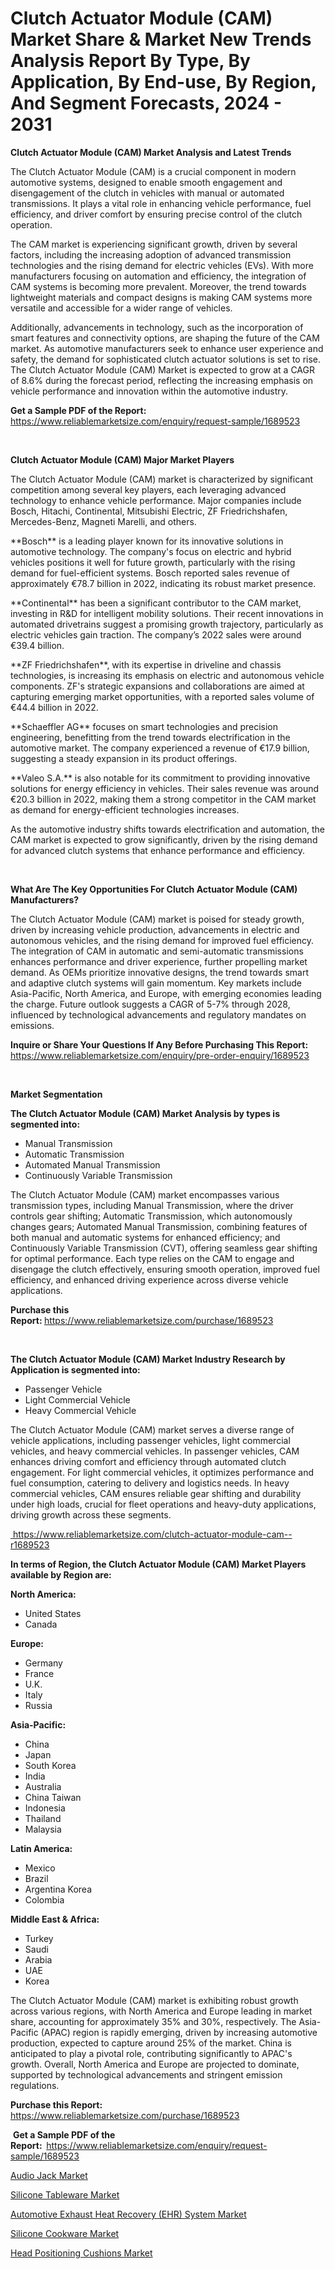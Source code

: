 <p><h1>Clutch Actuator Module (CAM) Market Share & Market New Trends Analysis Report By Type, By Application, By End-use, By Region, And Segment Forecasts, 2024 - 2031</h1></p><p><strong>Clutch Actuator Module (CAM) Market Analysis and Latest Trends</strong></p>
<p><p>The Clutch Actuator Module (CAM) is a crucial component in modern automotive systems, designed to enable smooth engagement and disengagement of the clutch in vehicles with manual or automated transmissions. It plays a vital role in enhancing vehicle performance, fuel efficiency, and driver comfort by ensuring precise control of the clutch operation.</p><p>The CAM market is experiencing significant growth, driven by several factors, including the increasing adoption of advanced transmission technologies and the rising demand for electric vehicles (EVs). With more manufacturers focusing on automation and efficiency, the integration of CAM systems is becoming more prevalent. Moreover, the trend towards lightweight materials and compact designs is making CAM systems more versatile and accessible for a wider range of vehicles.</p><p>Additionally, advancements in technology, such as the incorporation of smart features and connectivity options, are shaping the future of the CAM market. As automotive manufacturers seek to enhance user experience and safety, the demand for sophisticated clutch actuator solutions is set to rise. The Clutch Actuator Module (CAM) Market is expected to grow at a CAGR of 8.6% during the forecast period, reflecting the increasing emphasis on vehicle performance and innovation within the automotive industry.</p></p>
<p><strong>Get a Sample PDF of the Report:&nbsp;</strong> <a href="https://www.reliablemarketsize.com/enquiry/request-sample/1689523?utm_campaign=1186&utm_medium=2&utm_source=Github&utm_content=ia&utm_term=17102024&utm_id=clutch-actuator-module-cam">https://www.reliablemarketsize.com/enquiry/request-sample/1689523</a></p>
<p>&nbsp;</p>
<p><strong>Clutch Actuator Module (CAM) Major Market Players</strong></p>
<p><p>The Clutch Actuator Module (CAM) market is characterized by significant competition among several key players, each leveraging advanced technology to enhance vehicle performance. Major companies include Bosch, Hitachi, Continental, Mitsubishi Electric, ZF Friedrichshafen, Mercedes-Benz, Magneti Marelli, and others.</p><p>**Bosch** is a leading player known for its innovative solutions in automotive technology. The company's focus on electric and hybrid vehicles positions it well for future growth, particularly with the rising demand for fuel-efficient systems. Bosch reported sales revenue of approximately €78.7 billion in 2022, indicating its robust market presence.</p><p>**Continental** has been a significant contributor to the CAM market, investing in R&D for intelligent mobility solutions. Their recent innovations in automated drivetrains suggest a promising growth trajectory, particularly as electric vehicles gain traction. The company’s 2022 sales were around €39.4 billion.</p><p>**ZF Friedrichshafen**, with its expertise in driveline and chassis technologies, is increasing its emphasis on electric and autonomous vehicle components. ZF's strategic expansions and collaborations are aimed at capturing emerging market opportunities, with a reported sales volume of €44.4 billion in 2022.</p><p>**Schaeffler AG** focuses on smart technologies and precision engineering, benefitting from the trend towards electrification in the automotive market. The company experienced a revenue of €17.9 billion, suggesting a steady expansion in its product offerings.</p><p>**Valeo S.A.** is also notable for its commitment to providing innovative solutions for energy efficiency in vehicles. Their sales revenue was around €20.3 billion in 2022, making them a strong competitor in the CAM market as demand for energy-efficient technologies increases.</p><p>As the automotive industry shifts towards electrification and automation, the CAM market is expected to grow significantly, driven by the rising demand for advanced clutch systems that enhance performance and efficiency.</p></p>
<p>&nbsp;</p>
<p><strong>What Are The Key Opportunities For Clutch Actuator Module (CAM) Manufacturers?</strong></p>
<p><p>The Clutch Actuator Module (CAM) market is poised for steady growth, driven by increasing vehicle production, advancements in electric and autonomous vehicles, and the rising demand for improved fuel efficiency. The integration of CAM in automatic and semi-automatic transmissions enhances performance and driver experience, further propelling market demand. As OEMs prioritize innovative designs, the trend towards smart and adaptive clutch systems will gain momentum. Key markets include Asia-Pacific, North America, and Europe, with emerging economies leading the charge. Future outlook suggests a CAGR of 5-7% through 2028, influenced by technological advancements and regulatory mandates on emissions.</p></p>
<p><strong>Inquire or Share Your Questions If Any Before Purchasing This Report:</strong> <a href="https://www.reliablemarketsize.com/enquiry/pre-order-enquiry/1689523?utm_campaign=1186&utm_medium=2&utm_source=Github&utm_content=ia&utm_term=17102024&utm_id=clutch-actuator-module-cam">https://www.reliablemarketsize.com/enquiry/pre-order-enquiry/1689523</a></p>
<p>&nbsp;</p>
<p><strong>Market Segmentation</strong></p>
<p><strong>The Clutch Actuator Module (CAM) Market Analysis by types is segmented into:</strong></p>
<p><ul><li>Manual Transmission</li><li>Automatic Transmission</li><li>Automated Manual Transmission</li><li>Continuously Variable Transmission</li></ul></p>
<p><p>The Clutch Actuator Module (CAM) market encompasses various transmission types, including Manual Transmission, where the driver controls gear shifting; Automatic Transmission, which autonomously changes gears; Automated Manual Transmission, combining features of both manual and automatic systems for enhanced efficiency; and Continuously Variable Transmission (CVT), offering seamless gear shifting for optimal performance. Each type relies on the CAM to engage and disengage the clutch effectively, ensuring smooth operation, improved fuel efficiency, and enhanced driving experience across diverse vehicle applications.</p></p>
<p><strong>Purchase this Report:&nbsp;</strong><a href="https://www.reliablemarketsize.com/purchase/1689523?utm_campaign=1186&utm_medium=2&utm_source=Github&utm_content=ia&utm_term=17102024&utm_id=clutch-actuator-module-cam">https://www.reliablemarketsize.com/purchase/1689523</a></p>
<p>&nbsp;</p>
<p><strong>The Clutch Actuator Module (CAM) Market Industry Research by Application is segmented into:</strong></p>
<p><ul><li>Passenger Vehicle</li><li>Light Commercial Vehicle</li><li>Heavy Commercial Vehicle</li></ul></p>
<p><p>The Clutch Actuator Module (CAM) market serves a diverse range of vehicle applications, including passenger vehicles, light commercial vehicles, and heavy commercial vehicles. In passenger vehicles, CAM enhances driving comfort and efficiency through automated clutch engagement. For light commercial vehicles, it optimizes performance and fuel consumption, catering to delivery and logistics needs. In heavy commercial vehicles, CAM ensures reliable gear shifting and durability under high loads, crucial for fleet operations and heavy-duty applications, driving growth across these segments.</p></p>
<p><a href="https://www.reliablemarketsize.com/clutch-actuator-module-cam--r1689523?utm_campaign=1186&utm_medium=2&utm_source=Github&utm_content=ia&utm_term=17102024&utm_id=clutch-actuator-module-cam">&nbsp;https://www.reliablemarketsize.com/clutch-actuator-module-cam--r1689523</a></p>
<p><strong>In terms of Region, the Clutch Actuator Module (CAM) Market Players available by Region are:</strong></p>
<p>
    <p> <strong> North America: </strong>
        <ul>
            <li>United States</li>
            <li>Canada</li>
        </ul>
        </p> 
    <p> <strong> Europe: </strong>
        <ul>
            <li>Germany</li>
            <li>France</li>
            <li>U.K.</li>
            <li>Italy</li>
            <li>Russia</li>
        </ul>
        </p> 
    <p> <strong> Asia-Pacific: </strong>
        <ul>
            <li>China</li>
            <li>Japan</li>
            <li>South Korea</li>
            <li>India</li>
            <li>Australia</li>
            <li>China Taiwan</li>
            <li>Indonesia</li>
            <li>Thailand</li>
            <li>Malaysia</li>
        </ul>
        </p> 
    <p> <strong> Latin America: </strong>
        <ul>
            <li>Mexico</li>
            <li>Brazil</li>
            <li>Argentina Korea</li>
            <li>Colombia</li>
        </ul>
        </p> 
    <p> <strong> Middle East & Africa: </strong>
        <ul>
            <li>Turkey</li>
            <li>Saudi</li>
            <li>Arabia</li>
            <li>UAE</li>
            <li>Korea</li>
        </ul>
    </p>
    </p>
<p><p>The Clutch Actuator Module (CAM) market is exhibiting robust growth across various regions, with North America and Europe leading in market share, accounting for approximately 35% and 30%, respectively. The Asia-Pacific (APAC) region is rapidly emerging, driven by increasing automotive production, expected to capture around 25% of the market. China is anticipated to play a pivotal role, contributing significantly to APAC's growth. Overall, North America and Europe are projected to dominate, supported by technological advancements and stringent emission regulations.</p></p>
<p><strong>Purchase this Report: </strong><a href="https://www.reliablemarketsize.com/purchase/1689523?utm_campaign=1186&utm_medium=2&utm_source=Github&utm_content=ia&utm_term=17102024&utm_id=clutch-actuator-module-cam">https://www.reliablemarketsize.com/purchase/1689523</a></p>
<p>&nbsp;<strong>Get a Sample PDF of the Report:&nbsp;&nbsp;</strong><a href="https://www.reliablemarketsize.com/enquiry/request-sample/1689523?utm_campaign=1186&utm_medium=2&utm_source=Github&utm_content=ia&utm_term=17102024&utm_id=clutch-actuator-module-cam">https://www.reliablemarketsize.com/enquiry/request-sample/1689523</a></p>
<p><strong></strong></p>
<p><p><a href="https://www.linkedin.com/pulse/audio-jack-market-size-share-trends-analysis-report-end-use-a82ec?utm_campaign=1186&utm_medium=2&utm_source=Github&utm_content=ia&utm_term=17102024&utm_id=clutch-actuator-module-cam">Audio Jack Market</a></p><p><a href="https://www.linkedin.com/pulse/silicone-tableware-market-global-share-ranking-overall-sales-vw3jf?utm_campaign=1186&utm_medium=2&utm_source=Github&utm_content=ia&utm_term=17102024&utm_id=clutch-actuator-module-cam">Silicone Tableware Market</a></p><p><a href="https://github.com/deshawnj39lau/Market-Research-Report-List-1/blob/main/automotive-exhaust-heat-recovery-ehr-system-market.md?utm_campaign=1186&utm_medium=2&utm_source=Github&utm_content=ia&utm_term=17102024&utm_id=clutch-actuator-module-cam">Automotive Exhaust Heat Recovery (EHR) System Market</a></p><p><a href="https://www.linkedin.com/pulse/comprehensive-silicone-cookware-market-report-regional-analysis-9veff?utm_campaign=1186&utm_medium=2&utm_source=Github&utm_content=ia&utm_term=17102024&utm_id=clutch-actuator-module-cam">Silicone Cookware Market</a></p><p><a href="https://github.com/loree7bmunk/Market-Research-Report-List-1/blob/main/head-positioning-cushions-market.md?utm_campaign=1186&utm_medium=2&utm_source=Github&utm_content=ia&utm_term=17102024&utm_id=clutch-actuator-module-cam">Head Positioning Cushions Market</a></p></p>